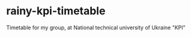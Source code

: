 rainy-kpi-timetable
===================

Timetable for my group, at National technical university of Ukraine "KPI"
